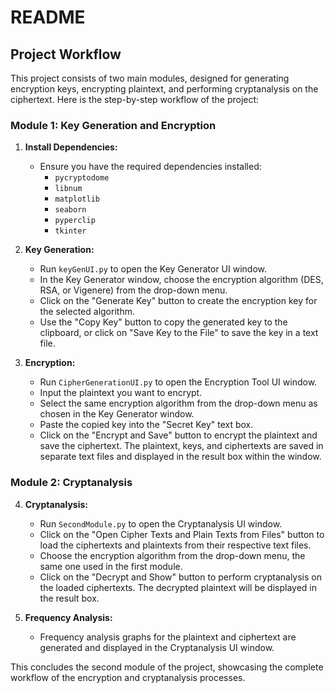 # README

## Project Workflow

This project consists of two main modules, designed for generating encryption keys, encrypting plaintext, and performing cryptanalysis on the ciphertext. Here is the step-by-step workflow of the project:

### Module 1: Key Generation and Encryption

1. **Install Dependencies:**
    - Ensure you have the required dependencies installed:
        - `pycryptodome`
        - `libnum`
        - `matplotlib`
        - `seaborn`
        - `pyperclip`
        - `tkinter`

2. **Key Generation:**
    - Run `keyGenUI.py` to open the Key Generator UI window.
    - In the Key Generator window, choose the encryption algorithm (DES, RSA, or Vigenere) from the drop-down menu.
    - Click on the "Generate Key" button to create the encryption key for the selected algorithm.
    - Use the "Copy Key" button to copy the generated key to the clipboard, or click on "Save Key to the File" to save the key in a text file.

3. **Encryption:**
    - Run `CipherGenerationUI.py` to open the Encryption Tool UI window.
    - Input the plaintext you want to encrypt.
    - Select the same encryption algorithm from the drop-down menu as chosen in the Key Generator window.
    - Paste the copied key into the "Secret Key" text box.
    - Click on the "Encrypt and Save" button to encrypt the plaintext and save the ciphertext. The plaintext, keys, and ciphertexts are saved in separate text files and displayed in the result box within the window.

### Module 2: Cryptanalysis

4. **Cryptanalysis:**
    - Run `SecondModule.py` to open the Cryptanalysis UI window.
    - Click on the "Open Cipher Texts and Plain Texts from Files" button to load the ciphertexts and plaintexts from their respective text files.
    - Choose the encryption algorithm from the drop-down menu, the same one used in the first module.
    - Click on the "Decrypt and Show" button to perform cryptanalysis on the loaded ciphertexts. The decrypted plaintext will be displayed in the result box.

5. **Frequency Analysis:**
    - Frequency analysis graphs for the plaintext and ciphertext are generated and displayed in the Cryptanalysis UI window.

This concludes the second module of the project, showcasing the complete workflow of the encryption and cryptanalysis processes.
